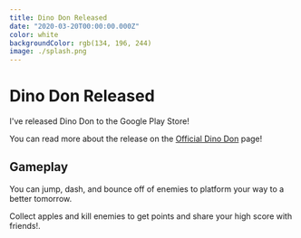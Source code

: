 ```yaml
---
title: Dino Don Released
date: "2020-03-20T00:00:00.000Z"
color: white
backgroundColor: rgb(134, 196, 244)
image: ./splash.png
---
```


# Dino Don Released

I've released Dino Don to the Google Play Store!

You can read more about the release on the [Official Dino Don](/games/dinodon) page!

## Gameplay

You can jump, dash, and bounce off of enemies to platform your way to a better tomorrow.

Collect apples and kill enemies to get points and share your high score with friends!.
